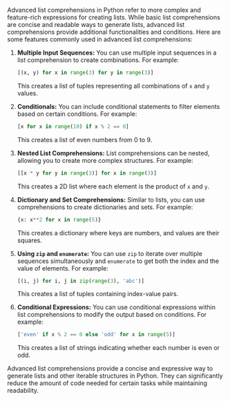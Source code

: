 Advanced list comprehensions in Python refer to more complex and feature-rich expressions for creating lists. While basic list comprehensions are concise and readable ways to generate lists, advanced list comprehensions provide additional functionalities and conditions. Here are some features commonly used in advanced list comprehensions:

1. **Multiple Input Sequences:**
   You can use multiple input sequences in a list comprehension to create combinations. For example:

   ```python
   [(x, y) for x in range(3) for y in range(3)]
   ```

   This creates a list of tuples representing all combinations of `x` and `y` values.

2. **Conditionals:**
   You can include conditional statements to filter elements based on certain conditions. For example:

   ```python
   [x for x in range(10) if x % 2 == 0]
   ```

   This creates a list of even numbers from 0 to 9.

3. **Nested List Comprehensions:**
   List comprehensions can be nested, allowing you to create more complex structures. For example:

   ```python
   [[x * y for y in range(3)] for x in range(3)]
   ```

   This creates a 2D list where each element is the product of `x` and `y`.

4. **Dictionary and Set Comprehensions:**
   Similar to lists, you can use comprehensions to create dictionaries and sets. For example:

   ```python
   {x: x**2 for x in range(5)}
   ```

   This creates a dictionary where keys are numbers, and values are their squares.

5. **Using `zip` and `enumerate`:**
   You can use `zip` to iterate over multiple sequences simultaneously and `enumerate` to get both the index and the value of elements. For example:

   ```python
   [(i, j) for i, j in zip(range(3), 'abc')]
   ```

   This creates a list of tuples containing index-value pairs.

6. **Conditional Expressions:**
   You can use conditional expressions within list comprehensions to modify the output based on conditions. For example:

   ```python
   ['even' if x % 2 == 0 else 'odd' for x in range(5)]
   ```

   This creates a list of strings indicating whether each number is even or odd.

Advanced list comprehensions provide a concise and expressive way to generate lists and other iterable structures in Python. They can significantly reduce the amount of code needed for certain tasks while maintaining readability.